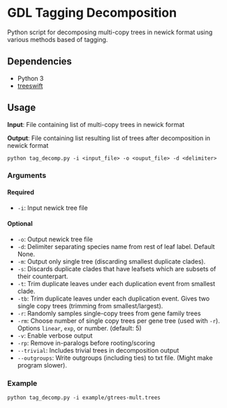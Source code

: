 # GDL Tagging Decomposition

Python script for decomposing multi-copy trees in newick format using various methods based of tagging.

## Dependencies

- Python 3
- [treeswift](https://github.com/niemasd/TreeSwift)

## Usage

**Input**: File containing list of multi-copy trees in newick format

**Output**: File containing list resulting list of trees after decomposition in newick format

```
python tag_decomp.py -i <input_file> -o <ouput_file> -d <delimiter>
```

### Arguments

#### Required

- `-i`: Input newick tree file

#### Optional

- `-o`: Output newick tree file
- `-d`: Delimiter separating species name from rest of leaf label. Default None.
- `-m`: Output only single tree (discarding smallest duplicate clades).
- `-s`: Discards duplicate clades that have leafsets which are subsets of their counterpart.
- `-t`: Trim duplicate leaves under each duplication event from smallest clade.
- `-tb`: Trim duplicate leaves under each duplication event. Gives two single copy trees (trimming from smallest/largest).
- `-r`: Randomly samples single-copy trees from gene family trees
- `-rm`: Choose number of single copy trees per gene tree (used with `-r`). Options `linear`, `exp`, or number. (default: 5)
- `-v`: Enable verbose output
- `-rp`: Remove in-paralogs before rooting/scoring
- `--trivial`: Includes trivial trees in decomposition output
- `--outgroups`: Write outgroups (including ties) to txt file. (Might make program slower).

### Example

```
python tag_decomp.py -i example/gtrees-mult.trees
```
